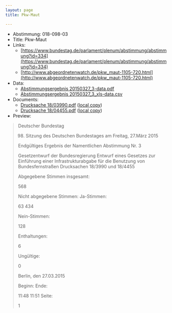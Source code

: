 ```yaml
---
layout: page
title: Pkw-Maut

---
```


* Abstimmung: 018-098-03
* Title: Pkw-Maut
* Links: 
    * [https://www.bundestag.de/parlament/plenum/abstimmung/abstimmung?id=334](https://www.bundestag.de/parlament/plenum/abstimmung/abstimmung?id=334)
    * [http://www.abgeordnetenwatch.de/pkw_maut-1105-720.html](http://www.abgeordnetenwatch.de/pkw_maut-1105-720.html)
* Data: 
    * [Abstimmungsergebnis 20150327_3-data.pdf](/res/abstimmungsliste/20150327_3-data.pdf)
    * [Abstimmungsergebnis 20150327_3_xls-data.csv](/res/abstimmungsliste/analyses/20150327_3_xls-data.csv)
* Documents: 
    * [Drucksache 18/03990.pdf](http://dip21.bundestag.de/dip21/btd/18/039/1803990.pdf) ([local copy](/res/abstimmungsdaten/018-098-03/1803990.pdf))
    * [Drucksache 18/04455.pdf](http://dip21.bundestag.de/dip21/btd/18/044/1804455.pdf) ([local copy](/res/abstimmungsdaten/018-098-03/1804455.pdf))
* Preview: 
> Deutscher Bundestag
> 
> 98. Sitzung des Deutschen Bundestages
> am Freitag, 27.März 2015
> 
> Endgültiges Ergebnis der Namentlichen Abstimmung Nr. 3
> 
> Gesetzentwurf der Bundesregierung
> Entwurf eines Gesetzes zur Einführung einer Infrastrukturabgabe für die Benutzung von
> Bundesfernstraßen
> Drucksachen 18/3990 und 18/4455
> 
> Abgegebene Stimmen insgesamt:
> 
> 568
> 
> Nicht abgegebene Stimmen:
> Ja-Stimmen:
> 
> 63
> 434
> 
> Nein-Stimmen:
> 
> 128
> 
> Enthaltungen:
> 
> 6
> 
> Ungültige:
> 
> 0
> 
> Berlin, den 27.03.2015
> 
> Beginn:
> Ende:
> 
> 11:48
> 11:51
> Seite:
> 
> 1
> 
> 
